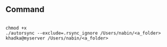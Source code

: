 ## Command

```

chmod +x
./autorsync --exclude=.rsync_ignore /Users/nabin/<a_folder> khadka@myserver /Users/nabin/<a_folder>

```
